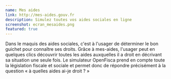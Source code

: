 ```yaml
---
name: Mes aides
link: http://mes-aides.gouv.fr
description: Simulez toutes vos aides sociales en ligne
screenshot: ecran_mesaides.png
featured: true
---
```


Dans le maquis des aides sociales, c'est à l'usager de déterminer le bon guichet pour connaître ses droits. Grâce à mes-aides, l'usager peut en quelques clics découvrir toutes les aides auxquelles il a droit en décrivant sa situation une seule fois. Le simulateur OpenFisca prend en compte toute la législation fiscale et sociale et permet donc de répondre précisément à la question &laquo;&nbsp;à quelles aides ai-je droit ?&nbsp;&raquo;
